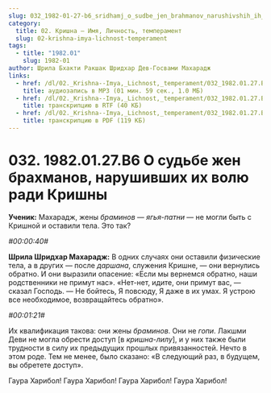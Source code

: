 ```yaml
---
slug: 032_1982-01-27-b6_sridhamj_o_sudbe_jen_brahmanov_narushivshih_ih_volyu_radi_krishny
category:
  title: 02. Кришна — Имя, Личность, темперамент
  slug: 02-krishna-imya-lichnost-temperament
tags:
  - title: "1982.01"
    slug: 1982-01
author: Шрила Бхакти Ракшак Шридхар Дев-Госвами Махарадж
links:
  - href: /dl/02._Krishna--Imya,_Lichnost,_temperament/032_1982.01.27.B6_SridhaMj_O_sudbe_jen_brahmanov_narushivshih_ih_volyu_radi_Krishny.mp3
    title: аудиозапись в MP3 (01 мин. 59 сек., 1.0 МБ)
  - href: /dl/02._Krishna--Imya,_Lichnost,_temperament/032_1982.01.27.B6_SridhaMj_O_sudbe_jen_brahmanov_narushivshih_ih_volyu_radi_Krishny.rtf
    title: транскрипцию в RTF (40 КБ)
  - href: /dl/02._Krishna--Imya,_Lichnost,_temperament/032_1982.01.27.B6_SridhaMj_O_sudbe_jen_brahmanov_narushivshih_ih_volyu_radi_Krishny.pdf
    title: транскрипцию в PDF (119 КБ)
---
```


# 032. 1982.01.27.B6 О судьбе жен брахманов, нарушивших их волю ради Кришны

**Ученик:** Махарадж, жены *браминов* — *ягья-патни* — не могли быть с Кришной и оставили тела. Это так?

*#00:00:40#*

**Шрила Шридхар Махарадж:** В одних случаях они оставили физические тела, а в других — после *даршана*, служения Кришне, — они вернулись обратно. И они выразили опасение: «Если мы вернемся обратно, наши родственники не примут нас». «Нет-нет, идите, они примут вас, — сказал Господь. — Не бойтесь, Я повсюду, Я даже в их умах. Я устрою все необходимое, возвращайтесь обратно».

*#00:01:21#*

Их квалификация такова: они жены *браминов*. Они не *гопи*. Лакшми Деви не могла обрести доступ [в *кришна-лилу*], и у них также были трудности в силу их предыдущих прошлых привязанностей. Нечто в этом роде. Тем не менее, было сказано: «В следующий раз, в будущем, вы обретете доступ».

Гаура Харибол! Гаура Харибол! Гаура Харибол! Гаура Харибол!

